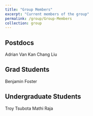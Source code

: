 ```yaml
---
title: "Group Members"
excerpt: "Current members of the group"
permalink: /group/Group-Members
collection: group
---
```


Postdocs
------
Adrian Van Kan
Chang Liu

Grad Students
------
Benjamin Foster

Undergraduate Students
------
Troy Tsubota
Mathi Raja
